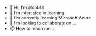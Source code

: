 - 👋 Hi, I’m @oab18
- 👀 I’m interested in learning
- 🌱 I’m currently learning Microsoft Azure
- 💞️ I’m looking to collaborate on ...
- 📫 How to reach me ...

<!---
oab18/oab18 is a ✨ special ✨ repository because its `README.md` (this file) appears on your GitHub profile.
You can click the Preview link to take a look at your changes.
--->
